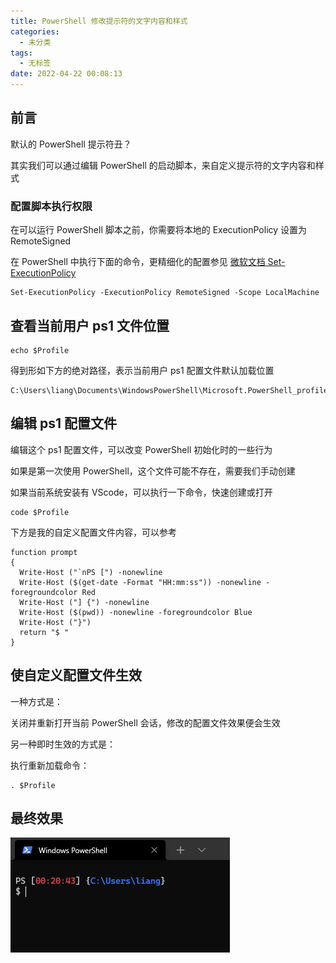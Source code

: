 ```yaml
---
title: PowerShell 修改提示符的文字内容和样式
categories:
  - 未分类
tags:
  - 无标签
date: 2022-04-22 00:08:13
---
```


## 前言

默认的 PowerShell 提示符丑？

其实我们可以通过编辑 PowerShell 的启动脚本，来自定义提示符的文字内容和样式

### 配置脚本执行权限

在可以运行 PowerShell 脚本之前，你需要将本地的 ExecutionPolicy 设置为 RemoteSigned

在 PowerShell 中执行下面的命令，更精细化的配置参见 [微软文档 Set-ExecutionPolicy](https://learn.microsoft.com/zh-cn/powershell/module/microsoft.powershell.security/set-executionpolicy?view=powershell-7.2)

```
Set-ExecutionPolicy -ExecutionPolicy RemoteSigned -Scope LocalMachine
```

## 查看当前用户 ps1 文件位置

```
echo $Profile
```

得到形如下方的绝对路径，表示当前用户 ps1 配置文件默认加载位置

```
C:\Users\liang\Documents\WindowsPowerShell\Microsoft.PowerShell_profile.ps1
```

## 编辑 ps1 配置文件

编辑这个 ps1 配置文件，可以改变 PowerShell 初始化时的一些行为

如果是第一次使用 PowerShell，这个文件可能不存在，需要我们手动创建

如果当前系统安装有 VScode，可以执行一下命令，快速创建或打开

```
code $Profile
```

下方是我的自定义配置文件内容，可以参考

```
function prompt
{
  Write-Host ("`nPS [") -nonewline
  Write-Host ($(get-date -Format "HH:mm:ss")) -nonewline -foregroundcolor Red
  Write-Host ("] {") -nonewline
  Write-Host ($(pwd)) -nonewline -foregroundcolor Blue
  Write-Host ("}")
  return "$ "
}
```

## 使自定义配置文件生效

一种方式是：

关闭并重新打开当前 PowerShell 会话，修改的配置文件效果便会生效

另一种即时生效的方式是：

执行重新加载命令：

```
. $Profile
```

## 最终效果

![PowerShell自定义提示符](./PowerShell-修改提示符的文字内容和样式/PowerShell自定义提示符.png)